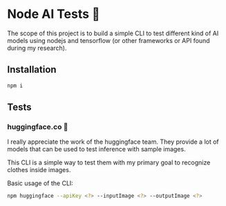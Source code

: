 # Node AI Tests 🧪

The scope of this project is to build a simple CLI to test different kind of AI
models using nodejs and tensorflow (or other frameworks or API found during
my research).

## Installation

```bash
npm i
```

## Tests

### huggingface.co 🫣

I really appreciate the work of the huggingface team. They provide a lot of
models that can be used to test inference with sample images.

This CLI is a simple way to test them with my primary
goal to recognize clothes inside images.

Basic usage of the CLI:

```bash
npm huggingface --apiKey <?> --inputImage <?> --outputImage <?>
```
